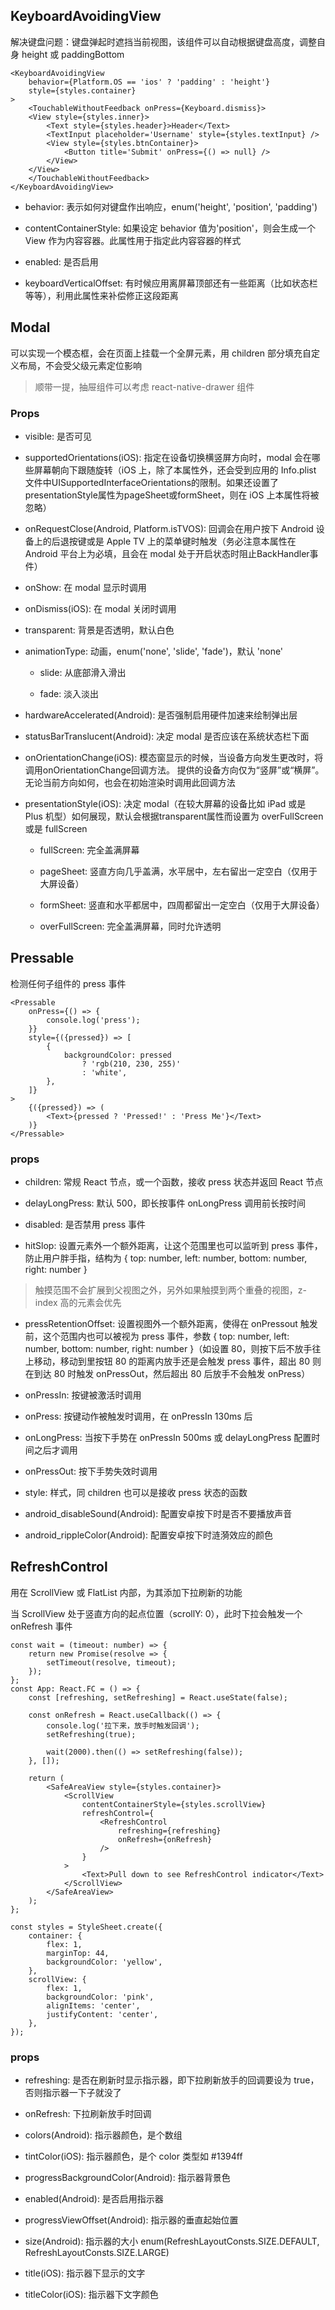 ## KeyboardAvoidingView

解决键盘问题：键盘弹起时遮挡当前视图，该组件可以自动根据键盘高度，调整自身 height 或 paddingBottom

```tsx
<KeyboardAvoidingView
    behavior={Platform.OS == 'ios' ? 'padding' : 'height'}
    style={styles.container}
>
    <TouchableWithoutFeedback onPress={Keyboard.dismiss}>
    <View style={styles.inner}>
        <Text style={styles.header}>Header</Text>
        <TextInput placeholder='Username' style={styles.textInput} />
        <View style={styles.btnContainer}>
            <Button title='Submit' onPress={() => null} />
        </View>
    </View>
    </TouchableWithoutFeedback>
</KeyboardAvoidingView>
```

- behavior: 表示如何对键盘作出响应，enum('height', 'position', 'padding')

- contentContainerStyle: 如果设定 behavior 值为'position'，则会生成一个 View 作为内容容器。此属性用于指定此内容容器的样式

- enabled: 是否启用

- keyboardVerticalOffset: 有时候应用离屏幕顶部还有一些距离（比如状态栏等等），利用此属性来补偿修正这段距离

## Modal

可以实现一个模态框，会在页面上挂载一个全屏元素，用 children 部分填充自定义布局，不会受父级元素定位影响

> 顺带一提，抽屉组件可以考虑 react-native-drawer 组件

### Props

- visible: 是否可见

- supportedOrientations(iOS): 指定在设备切换横竖屏方向时，modal 会在哪些屏幕朝向下跟随旋转（iOS 上，除了本属性外，还会受到应用的 Info.plist 文件中UISupportedInterfaceOrientations的限制。如果还设置了presentationStyle属性为pageSheet或formSheet，则在 iOS 上本属性将被忽略）

- onRequestClose(Android, Platform.isTVOS): 回调会在用户按下 Android 设备上的后退按键或是 Apple TV 上的菜单键时触发（务必注意本属性在 Android 平台上为必填，且会在 modal 处于开启状态时阻止BackHandler事件）

- onShow: 在 modal 显示时调用

- onDismiss(iOS): 在 modal 关闭时调用

- transparent: 背景是否透明，默认白色

- animationType: 动画，enum('none', 'slide', 'fade')，默认 'none'

    - slide: 从底部滑入滑出

    - fade: 淡入淡出

- hardwareAccelerated(Android): 是否强制启用硬件加速来绘制弹出层

- statusBarTranslucent(Android): 决定 modal 是否应该在系统状态栏下面

- onOrientationChange(iOS): 模态窗显示的时候，当设备方向发生更改时，将调用onOrientationChange回调方法。 提供的设备方向仅为“竖屏”或“横屏”。 无论当前方向如何，也会在初始渲染时调用此回调方法

- presentationStyle(iOS): 决定 modal（在较大屏幕的设备比如 iPad 或是 Plus 机型）如何展现，默认会根据transparent属性而设置为 overFullScreen 或是 fullScreen

    - fullScreen: 完全盖满屏幕

    - pageSheet: 竖直方向几乎盖满，水平居中，左右留出一定空白（仅用于大屏设备）

    - formSheet: 竖直和水平都居中，四周都留出一定空白（仅用于大屏设备）

    - overFullScreen: 完全盖满屏幕，同时允许透明

## Pressable

检测任何子组件的 press 事件

```tsx
<Pressable
    onPress={() => {
        console.log('press');
    }}
    style={({pressed}) => [
        {
            backgroundColor: pressed
                ? 'rgb(210, 230, 255)'
                : 'white',
        },
    ]}
>
    {({pressed}) => (
        <Text>{pressed ? 'Pressed!' : 'Press Me'}</Text>
    )}
</Pressable>
```

### props

- children: 常规 React 节点，或一个函数，接收 press 状态并返回 React 节点

- delayLongPress: 默认 500，即长按事件 onLongPress 调用前长按时间

- disabled: 是否禁用 press 事件

- hitSlop: 设置元素外一个额外距离，让这个范围里也可以监听到 press 事件，防止用户胖手指，结构为 { top: number, left: number, bottom: number, right: number }

> 触摸范围不会扩展到父视图之外，另外如果触摸到两个重叠的视图，z-index 高的元素会优先

- pressRetentionOffset: 设置视图外一个额外距离，使得在 onPressout 触发前，这个范围内也可以被视为 press 事件，参数 { top: number, left: number, bottom: number, right: number }（如设置 80，则按下后不放手往上移动，移动到里按钮 80 的距离内放手还是会触发 press 事件，超出 80 则在到达 80 时触发 onPressOut，然后超出 80 后放手不会触发 onPress）

- onPressIn: 按键被激活时调用

- onPress: 按键动作被触发时调用，在 onPressIn 130ms 后

- onLongPress: 当按下手势在 onPressIn 500ms 或 delayLongPress 配置时间之后才调用

- onPressOut: 按下手势失效时调用

- style: 样式，同 children 也可以是接收 press 状态的函数

- android_disableSound(Android): 配置安卓按下时是否不要播放声音

- android_rippleColor(Android): 配置安卓按下时涟漪效应的颜色

## RefreshControl

用在 ScrollView 或 FlatList 内部，为其添加下拉刷新的功能

当 ScrollView 处于竖直方向的起点位置（scrollY: 0），此时下拉会触发一个 onRefresh 事件

```tsx
const wait = (timeout: number) => {
    return new Promise(resolve => {
        setTimeout(resolve, timeout);
    });
};
const App: React.FC = () => {
    const [refreshing, setRefreshing] = React.useState(false);

    const onRefresh = React.useCallback(() => {
        console.log('拉下来，放手时触发回调');
        setRefreshing(true);

        wait(2000).then(() => setRefreshing(false));
    }, []);

    return (
        <SafeAreaView style={styles.container}>
            <ScrollView
                contentContainerStyle={styles.scrollView}
                refreshControl={
                    <RefreshControl
                        refreshing={refreshing}
                        onRefresh={onRefresh}
                    />
                }
            >
                <Text>Pull down to see RefreshControl indicator</Text>
            </ScrollView>
        </SafeAreaView>
    );
};

const styles = StyleSheet.create({
    container: {
        flex: 1,
        marginTop: 44,
        backgroundColor: 'yellow',
    },
    scrollView: {
        flex: 1,
        backgroundColor: 'pink',
        alignItems: 'center',
        justifyContent: 'center',
    },
});
```

### props

- refreshing: 是否在刷新时显示指示器，即下拉刷新放手的回调要设为 true，否则指示器一下子就没了

- onRefresh: 下拉刷新放手时回调

- colors(Android): 指示器颜色，是个数组

- tintColor(iOS): 指示器颜色，是个 color 类型如 #1394ff

- progressBackgroundColor(Android): 指示器背景色

- enabled(Android): 是否启用指示器

- progressViewOffset(Android): 指示器的垂直起始位置

- size(Android): 指示器的大小 enum(RefreshLayoutConsts.SIZE.DEFAULT, RefreshLayoutConsts.SIZE.LARGE)

- title(iOS): 指示器下显示的文字

- titleColor(iOS): 指示器下文字颜色